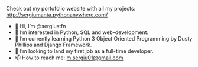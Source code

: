 Check out my portofolio website with all my projects:
  http://sergiumanta.pythonanywhere.com/


- 👋 Hi, I’m @sergiustfn
- 👀 I’m interested in Python, SQL and web-development. 
- 🌱 I’m currently learning Python 3 Object Oriented Programming by Dusty Phillips and Django Framework.
- 💞️ I’m looking to land my first job as a full-time developer.
- 📫 How to reach me: m.sergiu01@gmail.com

<!---
sergiustfn/sergiustfn is a ✨ special ✨ repository because its `README.md` (this file) appears on your GitHub profile.
You can click the Preview link to take a look at your changes.
--->
